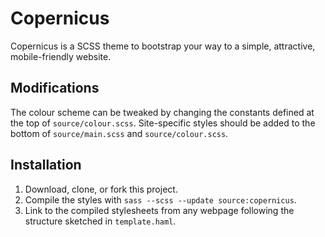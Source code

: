 # Copernicus

Copernicus is a SCSS theme to bootstrap your way to a simple, attractive, mobile-friendly website.


## Modifications

The colour scheme can be tweaked by changing the constants defined at the top of `source/colour.scss`. Site-specific styles should be added to the bottom of `source/main.scss` and `source/colour.scss`.


## Installation

1. Download, clone, or fork this project.
2. Compile the styles with `sass --scss --update source:copernicus`.
3. Link to the compiled stylesheets from any webpage following the structure sketched in `template.haml`.
